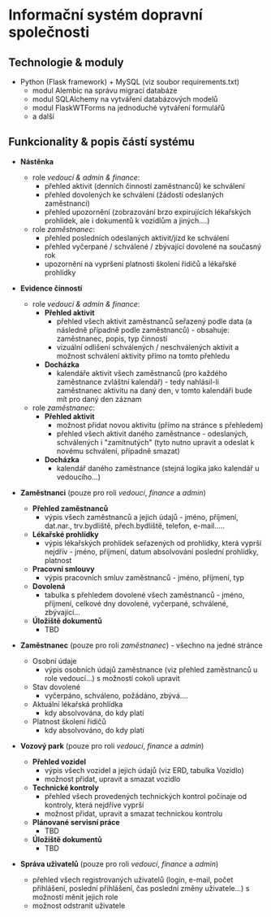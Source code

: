 # Informační systém dopravní společnosti
## Technologie & moduly

- Python (Flask framework) + MySQL (viz soubor requirements.txt)
    - modul Alembic na správu migrací databáze
    - modul SQLAlchemy na vytváření databázových modelů
    - modul FlaskWTForms na jednoduché vytváření formulářů
    - a další
    
## Funkcionality & popis částí systému

- **Nástěnka**
    - role *vedoucí & admin & finance*:
        - přehled aktivit (denních činností zaměstnanců) ke schválení
        - přehled dovolených ke schválení (žádostí odeslaných zaměstnanci)
        - přehled upozornění (zobrazování brzo expirujících lékařských prohlídek, ale i dokumentů k vozidlům a jiných....)
    - role *zaměstnanec*:
        - přehled posledních odeslaných aktivit/jízd ke schválení
        - přehled vyčerpané / schválené / zbývající dovolené na současný rok
        - upozornění na vypršení platnosti školení řidičů a lékařské prohlídky
- **Evidence činností**
    - role *vedoucí & admin & finance*:
        - **Přehled aktivit**
            - přehled všech aktivit zaměstnanců seřazený podle data (a následně případně podle zaměstnanců) - obsahuje: zaměstnanec, popis, typ činnosti
            - vizuální odlišení schválených / neschválených aktivit a možnost schválení aktivity přímo na tomto přehledu
        - **Docházka**
            - kalendáře aktivit všech zaměstnanců (pro každého zaměstnance zvláštní kalendář) - tedy nahlásil-li zaměstnanec aktivitu na daný den, v tomto kalendáři bude mít pro daný den záznam
   - role *zaměstnanec*:
        - **Přehled aktivit**
            - možnost přidat novou aktivitu (přímo na stránce s přehledem)   
            - přehled všech aktivit daného zaměstnance - odeslaných, schválených i "zamítnutých" (tyto nutno upravit a odeslat k novému schválení, případně smazat)
        - **Docházka**
            - kalendář daného zaměstnance (stejná logika jako kalendář u vedoucího...)      
- **Zaměstnanci** (pouze pro roli *vedoucí*, *finance* a *admin*)
    - **Přehled zaměstnanců**
        - výpis všech zaměstnanců a jejich údajů - jméno, příjmení, dat.nar., trv.bydliště, přech.bydliště, telefon, e-mail.....
    - **Lékařské prohlídky**
        - výpis lékařských prohlídek seřazených od prohlídky, která vyprší nejdřív - jméno, příjmení, datum absolvování poslední prohlídky, platnost
    - **Pracovní smlouvy**
        - výpis pracovních smluv zaměstnanců - jméno, příjmení, typ
    - **Dovolená**
        - tabulka s přehledem dovolené všech zaměstnanců - jméno, příjmení, celkové dny dovolené, vyčerpané, schválené, zbývající...
    - **Úložiště dokumentů**
        - TBD
- **Zaměstnanec** (pouze pro roli *zaměstnanec*) - všechno na jedné stránce
    - Osobní údaje
        - výpis osobních údajů zaměstnance (viz přehled zaměstnanců u role vedoucí...) s možností cokoli upravit
    - Stav dovolené
        - vyčerpáno, schváleno, požádáno, zbývá....
    - Aktuální lékařská prohlídka 
        - kdy absolvována, do kdy platí
    - Platnost školení řidičů
        - kdy absolvováno, do kdy platí

- **Vozový park** (pouze pro roli *vedoucí*, *finance* a *admin*)
    - **Přehled vozidel**
        - výpis všech vozidel a jejich údajů (viz ERD, tabulka Vozidlo)
        - možnost přidat, upravit a smazat vozidlo
    - **Technické kontroly**
        - přehled všech provedených technických kontrol počínaje od kontroly, která nejdříve vyprší
        - možnost přidat, upravit a smazat technickou kontrolu
    - **Plánované servisní práce**
        - TBD
    - **Úložiště dokumentů**
        - TBD
- **Správa uživatelů** (pouze pro roli *vedoucí*, *finance* a *admin*)
    - přehled všech registrovaných uživatelů (login, e-mail, počet přihlášení, poslední přihlášení, čas poslední změny uživatele...) s možností měnit jejich role
    - možnost odstranit uživatele

